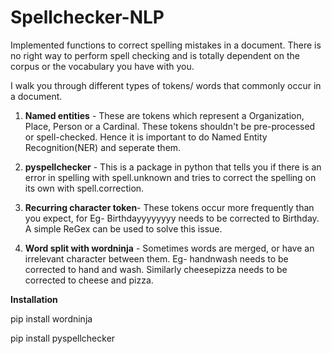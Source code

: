 # Spellchecker-NLP

Implemented functions to correct spelling mistakes in a document. There is no right way to perform spell checking and is totally dependent on the corpus or the vocabulary you have with you. 

I walk you through different types of tokens/ words that commonly occur in a document.

1) **Named entities** - These are tokens which represent a Organization, Place, Person or a Cardinal. These tokens shouldn't be pre-processed or spell-checked. Hence it is important to do Named Entity Recognition(NER) and seperate them.

2) **pyspellchecker** - This is a package in python that tells you if there is an error in spelling with spell.unknown and tries to correct the spelling on its own with spell.correction.

3) **Recurring character token**- These tokens occur more frequently than you expect, for Eg- Birthdayyyyyyyy needs to be corrected to Birthday. A simple ReGex can be used to solve this issue.

4) **Word split with wordninja** - Sometimes words are merged, or have an irrelevant character between them. Eg- handnwash needs to be corrected to hand and wash. Similarly cheesepizza needs to be corrected to cheese and pizza.

**Installation**

pip install wordninja

pip install pyspellchecker
